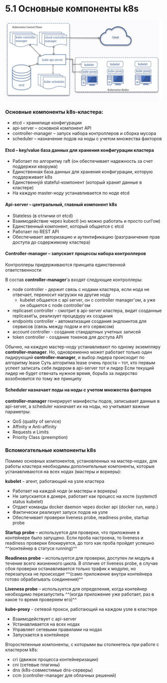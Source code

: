# 5.1 Основные компоненты k8s

![kubernetes](./k8s1.png)

### Основные компоненты k8s-кластера:

- etcd – хранилище конфигурации
- api-server – основной компонент API
- controller-manager – запуск набора контроллеров и сборка мусора
- scheduler – назначение подов на ноды с учетом множества факторов

#### **Etcd** – key/value база данных для хранения конфигурации кластера

- Работает по алгоритму raft (он обеспечивает надежность за счет поддержки кворума)
- Единственная база данных для хранения конфигурации, которую поддерживает k8s
- Единственнýй stateful-компонент (который хранит данные в кластере)
- На каждую master-ноду устанавливается по ноде etcd

#### **Api-server** – центральный, главный компонент k8s

- Stateless (в отличии от etcd)
- Взаимодействие через kubectl (но можно работать и просто curl’ом)
- Единственный компонент, который общается с etcd
- Работает по REST API
- Обеспечивает авторизацию и аутентификацию (разграничение прав доступа до содержимому кластера)

#### **Controller-manager** – запускает процессы набора контроллеров

Контроллеры придерживаются принципа единственной ответственности

В состав **controller-manager**’а входят следующие контроллеры:

- node controller - держит связь с нодами кластера, если нода не отвечает, переносит нагрузки на другие ноду
    * kubelet общается с api server, он с controller manager'ом, а уже он общается с node controller'ом
- replicaset controller - смотрит в api-server кластера, видит созданные replicaset’ы, реализует процедуру их создания
- endpoints controller - автоматизация создания эндпоинтов для сервисов (связь между подом и его сервисом)
- account controller - создание стандартных учетных записей
- token controller - создание токенов для доступа API

Обычно, на каждую мастер-ноду устанавливают по одному экземпляру **controller-manager**.
Но, одновременно может работает только один лидирующий **controller-manager**, и выбор лидера происходит по алгоритму lease
Суть алгоритма lease очень проста – тот, кто первым успеет записать себя лидером в api-server тот и лидер
Если текущий лидер не будет отвечать нужное время, борьба за лидерство возобновится по тому же принципу

#### **Scheduler** назначает поды на ноды с учетом множества факторов

**controller-manager** генерирует манифесты подов, записывает данные в api-server, а scheduler назначает их на ноды, но учитывает важные параметры:

- QoS (quality of service)
- Affinity и Anti-affinity
- Requests и Limits
- Priority Class (preemption)

### Вспомогательные компоненты k8s

Помимо основных компонентов, установленных на мастер-нодах, для работы кластера необходимы дополнительные компоненты, которые устанавливаются на всех нодах (мастеры и воркеры):

**kubelet** – агент, работающий на узле кластера

- Работает на каждой ноде (и мастеры и воркеры)
- Не запускается в докере, работает как процесс на хосте (systemctl status kubelet)
- Отдает команды docker daemon через docker api (docker run, напр.)
- Фактически реализует запуск подов на узле
- Обеспечивает проверки liveness probe, readiness probe, startup probe

**Startup probe** – используется для проверки, что приложение в контейнере было запущено. Если проба настроена, то liveness и readiness проверки блокируется, до того как проба пройдет успешно
^^(контейнер в статусe running)^^

**Readiness probe** – используется для проверки, доступен ли модуль в течение всего жизненного цикла. В отличие от liveness probe, в случае сбоя проверки останавливается только трафик к модулю, но перезапуска не происходит 
^^(само приложение внутри контейнера готово обрабатывать соединения)^^

**Liveness probe** – используется для определения, когда контейнер необходимо перезапустить 
^^(когда приложение уже работает, раз в какое то время проверяем его)^^


**kube-proxy** - сетевой прокси, работающий на каждом узле в кластере

- Взаимодействует с api-server
- Устанавливается на всех нодах
- Управляет сетевыми правилами на нодах
- Запускается в контейнере

Второстепенные компоненты, с которыми вы столкнетесь при работе с кластером k8s:

- cri (движок процесса контейнеризации)
- cni (сетевые плагины)
- dns (k8s-совместимые dns-серверы)
- ccm (controller-manager для облачных решений)


